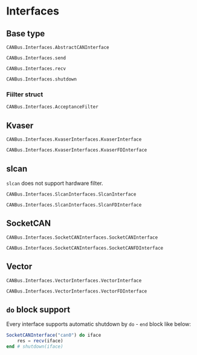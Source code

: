 # Interfaces

## Base type

```@docs
CANBus.Interfaces.AbstractCANInterface
```

```@docs
CANBus.Interfaces.send
```

```@docs
CANBus.Interfaces.recv
```

```@docs
CANBus.Interfaces.shutdown
```

### Fiilter struct

```@docs
CANBus.Interfaces.AcceptanceFilter
```

## Kvaser

```@docs
CANBus.Interfaces.KvaserInterfaces.KvaserInterface
```

```@docs
CANBus.Interfaces.KvaserInterfaces.KvaserFDInterface
```

## slcan

`slcan` does not support hardware filter.

```@docs
CANBus.Interfaces.SlcanInterfaces.SlcanInterface
```

```@docs
CANBus.Interfaces.SlcanInterfaces.SlcanFDInterface
```

## SocketCAN

```@docs
CANBus.Interfaces.SocketCANInterfaces.SocketCANInterface
```

```@docs
CANBus.Interfaces.SocketCANInterfaces.SocketCANFDInterface
```

## Vector

```@docs
CANBus.Interfaces.VectorInterfaces.VectorInterface
```

```@docs
CANBus.Interfaces.VectorInterfaces.VectorFDInterface
```

## `do` block support

Every interface supports automatic shutdown by `do` - `end` block like below:

```jl
SocketCANInterface("can0") do iface
    res = recv(iface)
end # shutdown(iface)
```